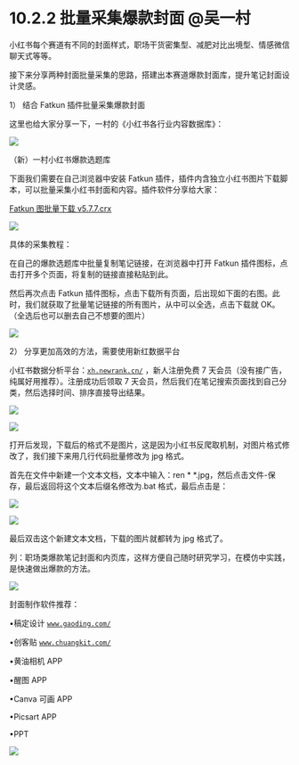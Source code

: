 # 10.2.2 批量采集爆款封面 @吴一村

小红书每个赛道有不同的封面样式，职场干货密集型、减肥对比出境型、情感微信聊天式等等。

接下来分享两种封面批量采集的思路，搭建出本赛道爆款封面库，提升笔记封面设计灵感。

1） 结合 Fatkun 插件批量采集爆款封面

这里也给大家分享一下，一村的《小红书各行业内容数据库》：

![](img/f3a94ef430ba260e26495282ba2adaf2.png)

（新）一村小红书爆款选题库

下面我们需要在自己浏览器中安装 Fatkun 插件，插件内含独立小红书图片下载脚本，可以批量采集小红书封面和内容。插件软件分享给大家：

[Fatkun 图批量下载 v5.7.7.crx](https://search01.shengcaiyoushu.com/upload/doc/T8Zfd0iJjoSKEnxEWJXcZFCen2Y/QsWbbqgP0o65MsxfJ7icBqNVn3g)

![](img/5c01061e069ee6f8238e7d4a620adab3.png)

具体的采集教程：

在自己的爆款选题库中批量复制笔记链接，在浏览器中打开 Fatkun 插件图标，点击打开多个页面，将复制的链接直接粘贴到此。

然后再次点击 Fatkun 插件图标，点击下载所有页面，后出现如下面的右图。此时，我们就获取了批量笔记链接的所有图片，从中可以全选，点击下载就 OK。（全选后也可以删去自己不想要的图片）

![](img/1e94d5ca83f127c3c4e82e2e58a3d8dd.png)

2） 分享更加高效的方法，需要使用新红数据平台

小红书数据分析平台：[`xh.newrank.cn/`](https://xh.newrank.cn/) ，新人注册免费 7 天会员（没有接广告，纯属好用推荐）。注册成功后领取 7 天会员，然后我们在笔记搜索页面找到自己分类，然后选择时间、排序直接导出结果。

![](img/2942e7eef18d770fb8e002f8aae0e29a.png)

![](img/dfbf95d946484c091318ece7f4d8cb07.png)

打开后发现，下载后的格式不是图片，这是因为小红书反爬取机制，对图片格式修改了，我们接下来用几行代码批量修改为 jpg 格式。

首先在文件中新建一个文本文档，文本中输入：ren * *.jpg，然后点击文件-保存，最后返回将这个文本后缀名修改为.bat 格式，最后点击是：

![](img/caf48b4fa4b7ee9324c271ba966eba72.png)

![](img/345bad316482a8da9bce0680004baf94.png)

最后双击这个新建文本文档，下载的图片就都转为 jpg 格式了。

列：职场类爆款笔记封面和内页库，这样方便自己随时研究学习，在模仿中实践，是快速做出爆款的方法。

![](img/54720b64dca1124313ee4df612ad2264.png)

封面制作软件推荐：

•稿定设计 [`www.gaoding.com/`](https://www.gaoding.com/)

•创客贴 [`www.chuangkit.com/`](https://www.chuangkit.com/)

•黄油相机 APP

•醒图 APP

•Canva 可画 APP

•Picsart APP

•PPT

![](img/f5f11c405b1ebfa42488ca1035ca05ad.png)